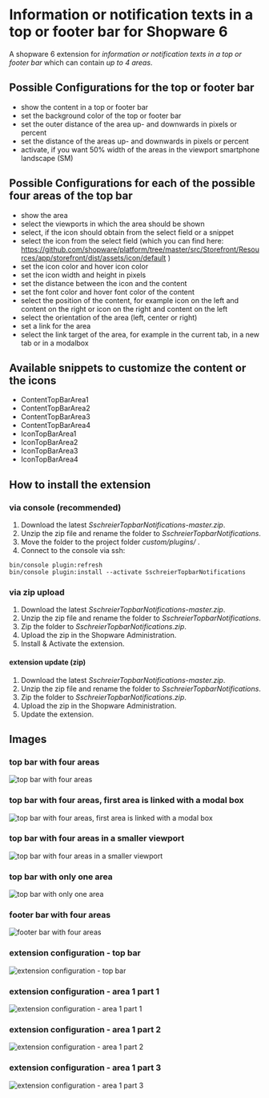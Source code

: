 # Information or notification texts in a top or footer bar for Shopware 6

A shopware 6 extension for _information or notification texts in a top  or footer bar_ which can contain _up to 4 areas_.

## Possible Configurations for the top or footer bar
 - show the content in a top or footer bar
 - set the background color of the top or footer bar
 - set the outer distance of the area up- and downwards in pixels or percent
 - set the distance of the areas up- and downwards in pixels or percent
 - activate, if you want 50% width of the areas in the viewport smartphone landscape (SM)
 
## Possible Configurations for each of the possible four areas of the top bar
 - show the area
 - select the viewports in which the area should be shown
 - select, if the icon should obtain from the select field or a snippet
 - select the icon from the select field (which you can find here: https://github.com/shopware/platform/tree/master/src/Storefront/Resources/app/storefront/dist/assets/icon/default )
 - set the icon color and hover icon color
 - set the icon width and height in pixels
 - set the distance between the icon and the content
 - set the font color and hover font color of the content
 - select the position of the content, for example icon on the left and content on the right or icon on the right and content on the left
 - select the orientation of the area (left, center or right)
 - set a link for the area
 - select the link target of the area, for example in the current tab, in a new tab or in a modalbox

## Available snippets to customize the content or the icons
 - ContentTopBarArea1
 - ContentTopBarArea2
 - ContentTopBarArea3
 - ContentTopBarArea4
 - IconTopBarArea1
 - IconTopBarArea2
 - IconTopBarArea3
 - IconTopBarArea4

## How to install the extension
### via console (recommended)

1. Download the latest _SschreierTopbarNotifications-master.zip_.
2. Unzip the zip file and rename the folder to _SschreierTopbarNotifications_. 
3. Move the folder to the project folder _custom/plugins/_ .
4. Connect to the console via ssh:

```
bin/console plugin:refresh
bin/console plugin:install --activate SschreierTopbarNotifications
```

### via zip upload
1. Download the latest _SschreierTopbarNotifications-master.zip_.
2. Unzip the zip file and rename the folder to _SschreierTopbarNotifications_.
3. Zip the folder to _SschreierTopbarNotifications.zip_.
4. Upload the zip in the Shopware Administration.
5. Install & Activate the extension.

#### extension update (zip)
1. Download the latest _SschreierTopbarNotifications-master.zip_.
2. Unzip the zip file and rename the folder to _SschreierTopbarNotifications_.
3. Zip the folder to _SschreierTopbarNotifications.zip_.
4. Upload the zip in the Shopware Administration.
5. Update the extension.

## Images

### top bar with four areas

![top bar with four areas](https://www.sebastianschreier.de/plugins/sschreierTopbarnotifications/sschreierTopbarnotifications-Image1.jpg)

### top bar with four areas, first area is linked with a modal box

![top bar with four areas, first area is linked with a modal box](https://www.sebastianschreier.de/plugins/sschreierTopbarnotifications/sschreierTopbarnotifications-Image2.jpg)

### top bar with four areas in a smaller viewport

![top bar with four areas in a smaller viewport](https://www.sebastianschreier.de/plugins/sschreierTopbarnotifications/sschreierTopbarnotifications-Image3.jpg)

### top bar with only one area

![top bar with only one area](https://www.sebastianschreier.de/plugins/sschreierTopbarnotifications/sschreierTopbarnotifications-Image4.jpg)

### footer bar with four areas

![footer bar with four areas](https://www.sebastianschreier.de/plugins/sschreierTopbarnotifications/sschreierTopbarnotifications-Image9.jpg)

### extension configuration - top bar

![extension configuration - top bar](https://www.sebastianschreier.de/plugins/sschreierTopbarnotifications/sschreierTopbarnotifications-Image5.jpg)

### extension configuration - area 1 part 1

![extension configuration - area 1 part 1](https://www.sebastianschreier.de/plugins/sschreierTopbarnotifications/sschreierTopbarnotifications-Image6.jpg)

### extension configuration - area 1 part 2

![extension configuration - area 1 part 2](https://www.sebastianschreier.de/plugins/sschreierTopbarnotifications/sschreierTopbarnotifications-Image7.jpg)

### extension configuration - area 1 part 3

![extension configuration - area 1 part 3](https://www.sebastianschreier.de/plugins/sschreierTopbarnotifications/sschreierTopbarnotifications-Image8.jpg)